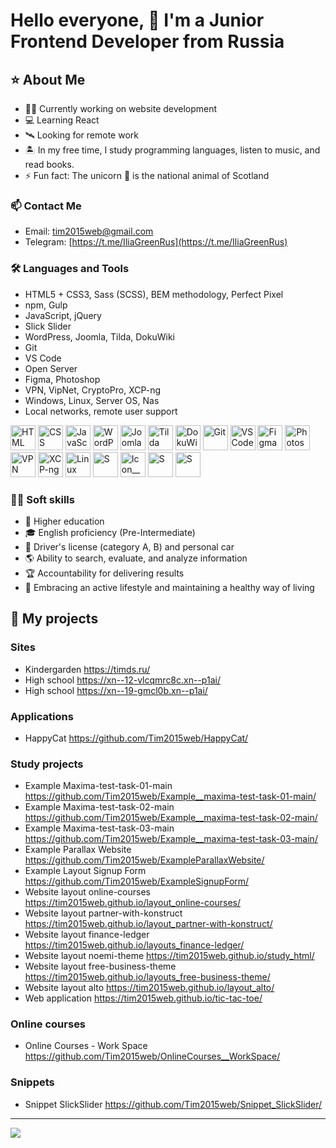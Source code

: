 # Hello everyone, 👋 I'm a Junior Frontend Developer from Russia

## ⭐ About Me

- 👨‍💻 Currently working on website development
- 💻 Learning React
- 🛰️ Looking for remote work
- 🏝️ In my free time, I study programming languages, listen to music, and read books.
- ⚡ Fun fact: The unicorn 🦄 is the national animal of Scotland

### 📫 Contact Me

- Email: tim2015web@gmail.com
- Telegram: [https://t.me/IliaGreenRus](https://t.me/IliaGreenRus)

### 🛠️ Languages and Tools

- HTML5 + CSS3, Sass (SCSS), BEM methodology, Perfect Pixel
- npm, Gulp
- JavaScript, jQuery
- Slick Slider
- WordPress, Joomla, Tilda, DokuWiki
- Git
- VS Code
- Open Server
- Figma, Photoshop
- VPN, VipNet, CryptoPro, XCP-ng
- Windows, Linux, Server OS, Nas
- Local networks, remote user support

<div>
  <img src="https://upload.wikimedia.org/wikipedia/commons/6/61/HTML5_logo_and_wordmark.svg" title="HTML5" alt="HTML" height="40"/>
  <img src="https://upload.wikimedia.org/wikipedia/commons/d/d5/CSS3_logo_and_wordmark.svg" title="CSS3" alt="CSS" height="40"/>
  <img src="https://upload.wikimedia.org/wikipedia/commons/9/99/Unofficial_JavaScript_logo_2.svg" title="JavaScript" alt="JavaScript" height="40"/>
  <img src="https://upload.wikimedia.org/wikipedia/commons/0/09/Wordpress-Logo.svg" title="WordPress" alt="WordPress" height="40"/>
  <img src="https://cdn.worldvectorlogo.com/logos/joomla.svg" title="Joomla" alt="Joomla" height="40"/>
  <img src="https://upload.wikimedia.org/wikipedia/commons/d/d6/Tilda_Logo.png" title="Tilda" alt="Tilda" height="40"/>
  <img src="https://upload.wikimedia.org/wikipedia/commons/9/9d/Dokuwiki_logo.svg" title="DokuWiki" alt="DokuWiki" height="40"/>
  <img src="https://upload.wikimedia.org/wikipedia/commons/3/3f/Git_icon.svg" title="Git" alt="Git" height="40"/>
  <img src="https://upload.wikimedia.org/wikipedia/commons/9/9a/Visual_Studio_Code_1.35_icon.svg" title="VS Code" alt="VS Code" height="40"/>
  <img src="https://upload.wikimedia.org/wikipedia/commons/3/33/Figma-logo.svg" title="Figma" alt="Figma" height="40"/>
  <img src="https://upload.wikimedia.org/wikipedia/commons/a/af/Adobe_Photoshop_CC_icon.svg" title="Photoshop" alt="Photoshop" height="40"/>
  <img src="https://cdn.worldvectorlogo.com/logos/openvpn-2.svg" title="VPN" alt="VPN" height="40"/>
  <img src="https://xcp-ng.org/assets/img/mainlogo.png" title="XCP-ng" alt="XCP-ng" height="40"/>
  <img src="https://upload.wikimedia.org/wikipedia/commons/f/f1/Icons8_flat_linux.svg" title="Linux" alt="Linux" height="40"/>
  <img src="https://upload.wikimedia.org/wikipedia/commons/thumb/9/96/Sass_Logo_Color.svg/1024px-Sass_Logo_Color.svg.png" title="SASS" alt="S" height="40"/>
  <img src="https://upload.wikimedia.org/wikipedia/commons/d/db/Npm-logo.svg" title="npm" alt="Icon__npm" height="40"/>
  <img src="https://raw.githubusercontent.com/gulpjs/artwork/master/gulp-2x.png" title="Icon__Gulp" alt="S" height="40"/>
  <img src="https://avatars.githubusercontent.com/u/70142?s=200&v=4" title="Icon__jQuery" alt="S" height="40"/>
</div>

### 🏄‍♂️ Soft skills

- 🏫 Higher education
- 🎓 English proficiency (Pre-Intermediate)
- 🚗 Driver's license (category A, B) and personal car
- 🌎 Ability to search, evaluate, and analyze information
- 🏆 Accountability for delivering results
- 🥋 Embracing an active lifestyle and maintaining a healthy way of living

## 💼 My projects

### Sites
- Kindergarden https://timds.ru/
- High school https://xn--12-vlcqmrc8c.xn--p1ai/
- High school https://xn--19-gmcl0b.xn--p1ai/

### Applications
- HappyCat https://github.com/Tim2015web/HappyCat/

### Study projects

- Example Maxima-test-task-01-main https://github.com/Tim2015web/Example__maxima-test-task-01-main/
- Example Maxima-test-task-02-main https://github.com/Tim2015web/Example__maxima-test-task-02-main/
- Example Maxima-test-task-03-main https://github.com/Tim2015web/Example__maxima-test-task-03-main/
- Example Parallax Website https://github.com/Tim2015web/ExampleParallaxWebsite/
- Example Layout Signup Form https://github.com/Tim2015web/ExampleSignupForm/
- Website layout online-courses https://tim2015web.github.io/layout_online-courses/
- Website layout partner-with-konstruct https://tim2015web.github.io/layout_partner-with-konstruct/
- Website layout finance-ledger https://tim2015web.github.io/layouts_finance-ledger/
- Website layout noemi-theme https://tim2015web.github.io/study_html/
- Website layout free-business-theme https://tim2015web.github.io/layouts_free-business-theme/
- Website layout alto https://tim2015web.github.io/layout_alto/
- Web application https://tim2015web.github.io/tic-tac-toe/

### Online courses

- Online Courses - Work Space https://github.com/Tim2015web/OnlineCourses__WorkSpace/

### Snippets

- Snippet SlickSlider https://github.com/Tim2015web/Snippet_SlickSlider/

---

![](https://github-profile-summary-cards.vercel.app/api/cards/profile-details?username=Tim2015web&theme=default)

<!--
// Эмодзи
https://github.com/ikatyang/emoji-cheat-sheet/blob/master/README.md
-->
